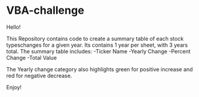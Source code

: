 # VBA-challenge

Hello! 

This Repository contains code to create a summary table of each stock typeschanges for a given year. Its contains 1 year per sheet, with 3 years total. 
The summary table includes:
-Ticker Name 
-Yearly Change
-Percent Change 
-Total Value

The Yearly change category also highlights green for positive increase and red for negative decrease. 

Enjoy! 



